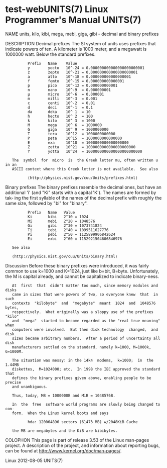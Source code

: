 # test-webUNITS(7)                   Linux Programmer's Manual                  UNITS(7)



NAME
       units, kilo, kibi, mega, mebi, giga, gibi - decimal and binary prefixes

DESCRIPTION
   Decimal prefixes
       The  SI  system  of units uses prefixes that indicate powers of ten.  A
       kilometer is 1000 meter, and a megawatt is  1000000  watt.   Below  the
       standard prefixes.

              Prefix   Name    Value
              y        yocto   10^-24 = 0.000000000000000000000001
              z        zepto   10^-21 = 0.000000000000000000001
              a        atto    10^-18 = 0.000000000000000001
              f        femto   10^-15 = 0.000000000000001
              p        pico    10^-12 = 0.000000000001
              n        nano    10^-9  = 0.000000001
              µ        micro   10^-6  = 0.000001
              m        milli   10^-3  = 0.001
              c        centi   10^-2  = 0.01
              d        deci    10^-1  = 0.1
              da       deka    10^ 1  = 10
              h        hecto   10^ 2  = 100
              k        kilo    10^ 3  = 1000
              M        mega    10^ 6  = 1000000
              G        giga    10^ 9  = 1000000000
              T        tera    10^12  = 1000000000000
              P        peta    10^15  = 1000000000000000
              E        exa     10^18  = 1000000000000000000
              Z        zetta   10^21  = 1000000000000000000000
              Y        yotta   10^24  = 1000000000000000000000000

       The  symbol  for  micro  is  the Greek letter mu, often written u in an
       ASCII context where this Greek letter is not available.  See also

              ⟨http://physics.nist.gov/cuu/Units/prefixes.html⟩

   Binary prefixes
       The binary prefixes resemble the decimal ones, but have  an  additional
       'i' (and "Ki" starts with a capital 'K').  The names are formed by tak‐
       ing the first syllable of the names of the decimal prefix with  roughly
       the same size, followed by "bi" for "binary".

              Prefix   Name   Value
              Ki       kibi   2^10 = 1024
              Mi       mebi   2^20 = 1048576
              Gi       gibi   2^30 = 1073741824
              Ti       tebi   2^40 = 1099511627776
              Pi       pebi   2^50 = 1125899906842624
              Ei       exbi   2^60 = 1152921504606846976

       See also

       ⟨http://physics.nist.gov/cuu/Units/binary.html⟩

   Discussion
       Before  these  binary prefixes were introduced, it was fairly common to
       use k=1000 and K=1024, just like b=bit, B=byte.  Unfortunately,  the  M
       is capital already, and cannot be capitalized to indicate binary-ness.

       At  first  that  didn't matter too much, since memory modules and disks
       came in sizes that were powers of two, so everyone knew  that  in  such
       contexts  "kilobyte"  and  "megabyte"  meant  1024  and  1048576 bytes,
       respectively.  What originally was a sloppy use of the prefixes  "kilo"
       and  "mega"  started to become regarded as the "real true meaning" when
       computers were involved.  But then disk technology  changed,  and  disk
       sizes became arbitrary numbers.  After a period of uncertainty all disk
       manufacturers settled on the standard, namely k=1000, M=1000k, G=1000M.

       The situation was messy: in the 14k4  modems,  k=1000;  in  the  1.44MB
       diskettes,  M=1024000; etc.  In 1998 the IEC approved the standard that
       defines the binary prefixes given above, enabling people to be  precise
       and unambiguous.

       Thus, today, MB = 1000000B and MiB = 1048576B.

       In  the  free  software world programs are slowly being changed to con‐
       form.  When the Linux kernel boots and says

              hda: 120064896 sectors (61473 MB) w/2048KiB Cache

       the MB are megabytes and the KiB are kibibytes.

COLOPHON
       This page is part of release 3.53 of the Linux  man-pages  project.   A
       description  of  the project, and information about reporting bugs, can
       be found at http://www.kernel.org/doc/man-pages/.



Linux                             2012-08-05                          UNITS(7)
